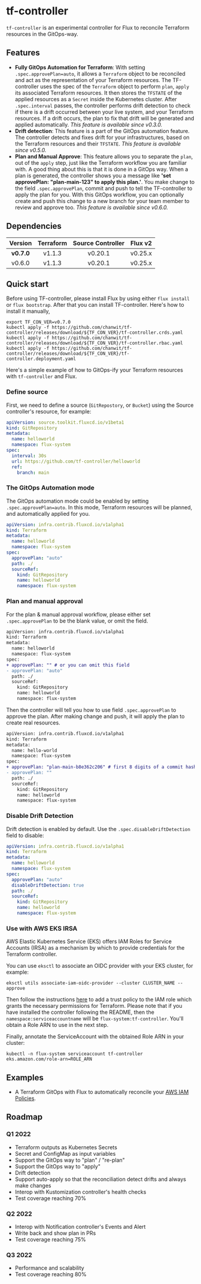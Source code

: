 # tf-controller

`tf-controller` is an experimental controller for Flux to reconcile Terraform resources in the GitOps-way.

## Features

  * **Fully GitOps Automation for Terraform**: With setting `.spec.approvePlan=auto`, it allows a `Terraform` object
   to be reconciled and act as the representation of your Terraform resources. The TF-controller uses the spec of
   the `Terraform` object to perform `plan`, `apply` its associated Terraform resources. It then stores
   the `TFSTATE` of the applied resources as a `Secret` inside the Kubernetes cluster. After `.spec.interval` passes,
   the controller performs drift detection to check if there is a drift occurred between your live system,
   and your Terraform resources. If a drift occurs, the plan to fix that drift will be generated and applied automatically.
   _This feature is available since v0.3.0._
  * **Drift detection**: This feature is a part of the GitOps automation feature. The controller detects and fixes drift
   for your infrastructures, based on the Terraform resources and their `TFSTATE`. _This feature is available since v0.5.0._
  * **Plan and Manual Approve**: This feature allows you to separate the `plan`, out of the `apply` step, just like
   the Terraform workflow you are familiar with. A good thing about this is that it is done in a GitOps way. When a plan
   is generated, the controller shows you a message like **'set approvePlan: "plan-main-123" to apply this plan.'**.
   You make change to the field `.spec.approvePlan`, commit and push to tell the TF-controller to apply the plan for you.
   With this GitOps workflow, you can optionally create and push this change to a new branch for your team member to
   review and approve too. _This feature is available since v0.6.0._

## Dependencies

|  Version   | Terraform | Source Controller | Flux v2 |
|:----------:|:---------:|:-----------------:|:-------:|
| **v0.7.0** | v1.1.3    | v0.20.1           | v0.25.x |
|   v0.6.0   | v1.1.3    | v0.20.1           | v0.25.x |

## Quick start

Before using TF-controller, please install Flux by using either `flux install` or `flux bootstrap`.
After that you can install TF-controller. Here's how to install it manually,

```shell
export TF_CON_VER=v0.7.0
kubectl apply -f https://github.com/chanwit/tf-controller/releases/download/${TF_CON_VER}/tf-controller.crds.yaml
kubectl apply -f https://github.com/chanwit/tf-controller/releases/download/${TF_CON_VER}/tf-controller.rbac.yaml
kubectl apply -f https://github.com/chanwit/tf-controller/releases/download/${TF_CON_VER}/tf-controller.deployment.yaml
```

Here's a simple example of how to GitOps-ify your Terraform resources with `tf-controller` and Flux.

### Define source

First, we need to define a source (`GitRepostory`, or `Bucket`) using the Source controller's resource, for example:

```yaml
apiVersion: source.toolkit.fluxcd.io/v1beta1
kind: GitRepository
metadata:
  name: helloworld
  namespace: flux-system
spec:
  interval: 30s
  url: https://github.com/tf-controller/helloworld
  ref:
    branch: main
```

### The GitOps Automation mode

The GitOps automation mode could be enabled by setting `.spec.approvePlan=auto`. In this mode, Terraform resources will be planned,
and automatically applied for you.

```yaml
apiVersion: infra.contrib.fluxcd.io/v1alpha1
kind: Terraform
metadata:
  name: helloworld
  namespace: flux-system
spec:
  approvePlan: "auto"
  path: ./
  sourceRef:
    kind: GitRepository
    name: helloworld
    namespace: flux-system
```

### Plan and manual approval

For the plan & manual approval workflow, please either set `.spec.approvePlan` to be the blank value, or omit the field. 

```diff
apiVersion: infra.contrib.fluxcd.io/v1alpha1
kind: Terraform
metadata:
  name: helloworld
  namespace: flux-system
spec:
+ approvePlan: "" # or you can omit this field
- approvePlan: "auto"
  path: ./
  sourceRef:
    kind: GitRepository
    name: helloworld
    namespace: flux-system
```

Then the controller will tell you how to use field `.spec.approvePlan` to approve the plan.
After making change and push, it will apply the plan to create real resources.

```diff
apiVersion: infra.contrib.fluxcd.io/v1alpha1
kind: Terraform
metadata:
  name: hello-world
  namespace: flux-system
spec:
+ approvePlan: "plan-main-b8e362c206" # first 8 digits of a commit hash is enough
- approvePlan: ""
  path: ./
  sourceRef:
    kind: GitRepository
    name: helloworld
    namespace: flux-system
```

### Disable Drift Detection

Drift detection is enabled by default. Use the `.spec.disableDriftDetection` field to disable:

```yaml
apiVersion: infra.contrib.fluxcd.io/v1alpha1
kind: Terraform
metadata:
  name: helloworld
  namespace: flux-system
spec:
  approvePlan: "auto"
  disableDriftDetection: true
  path: ./
  sourceRef:
    kind: GitRepository
    name: helloworld
    namespace: flux-system
```

### Use with AWS EKS IRSA

AWS Elastic Kubernetes Service (EKS) offers IAM Roles for Service Accounts (IRSA) as a mechanism by which to provide 
credentials for the Terraform controller.

You can use `eksctl` to associate an OIDC provider with your EKS cluster, for example:

```shell
eksctl utils associate-iam-oidc-provider --cluster CLUSTER_NAME --approve
```

Then follow the instructions [here](https://docs.aws.amazon.com/eks/latest/userguide/create-service-account-iam-policy-and-role.html) 
to add a trust policy to the IAM role which grants the necessary permissions for Terraform. 
Please note that if you have installed the controller following the README, then the `namespace:serviceaccountname` 
will be `flux-system:tf-controller`. You'll obtain a Role ARN to use in the next step.

Finally, annotate the ServiceAccount with the obtained Role ARN in your cluster:

```shell
kubectl -n flux-system serviceaccount tf-controller eks.amazon.com/role-arn=ROLE_ARN
```

## Examples
  * A Terraform GitOps with Flux to automatically reconcile your [AWS IAM Policies](https://github.com/tf-controller/aws-iam-policies).

## Roadmap

### Q1 2022
  * Terraform outputs as Kubernetes Secrets
  * Secret and ConfigMap as input variables
  * Support the GitOps way to "plan" / "re-plan"
  * Support the GitOps way to "apply"
  * Drift detection
  * Support auto-apply so that the reconciliation detect drifts and always make changes
  * Interop with Kustomization controller's health checks
  * Test coverage reaching 70%

### Q2 2022
  * Interop with Notification controller's Events and Alert
  * Write back and show plan in PRs
  * Test coverage reaching 75%

### Q3 2022
  * Performance and scalability
  * Test coverage reaching 80%
